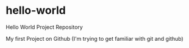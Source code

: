 # hello-world
Hello World Project Repository

My first Project on Github (I'm trying to get familiar with git and github)
